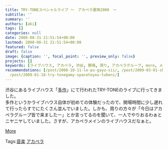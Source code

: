 ```yaml
---
title: TRY-TONEスペシャルライブ 〜　アカペラ夏唄2008　〜
subtitle: ''
summary: ''
authors: [aki]
tags: []
categories: null
date: 2008-08-31 21:51:54+00:00
lastmod: 2008-08-31 21:51:54+00:00
featured: false
draft: false
image: {caption: '', focal_point: '', preview_only: false}
projects: []
keywords: [ライブハウス, アカペラ, 渋谷, 開場, 周り, アカペラグループ, more, メイン, 方々, 体験]
recommendations: [/post/2008-10-11-le-pu-gayu-sii/, /post/2009-03-01-shi-jie-zui-da-gui-mo-noakaperaji-gari-ben-de/,
  /post/2009-01-18-try-tonegamy-spacetoyou-tubeni/]
---
```

渋谷にあるライブハウス「[多作](http://www.tasaku.com/)」にて行われたTRY-TONEのライブに行ってきました。  
多作というかライブハウス自体が初めての体験だったので、開場時間に少し遅れて行ったらすでにたくさん並んでいました。しかも、周りの方々が「今日はアカペラグループ皆で来ましたー」とか言ってるのを聞いて、一人でやりおるわぁとニヤニヤしていました。さすが、アカペラメインのライブハウスだなぁと。  
  
  
  
[More](http://mrk0369.exblog.jp/9597861/#9597861_1)

Tags:[音楽](http://mrk0369.exblog.jp/tags/%E9%9F%B3%E6%A5%BD/) [アカペラ](http://mrk0369.exblog.jp/tags/%E3%82%A2%E3%82%AB%E3%83%9A%E3%83%A9/) 

